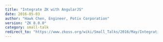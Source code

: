 ```yaml
---
title: "Integrate ZK with AngularJS"
date: 2016-05-03
author: "Hawk Chen, Engineer, Potix Corporation"
version: "ZK 8.0.0"
category: small-talk
redirect_to: "https://www.zkoss.org/wiki/Small_Talks/2016/May/Integrating_ZK_with_AngularJS"
---
```

